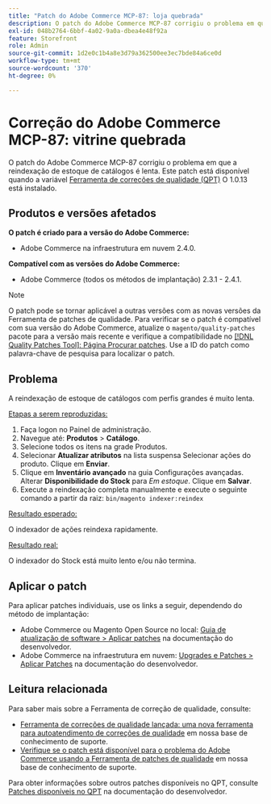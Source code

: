 ```yaml
---
title: "Patch do Adobe Commerce MCP-87: loja quebrada"
description: O patch do Adobe Commerce MCP-87 corrigiu o problema em que a reindexação de estoque de catálogos é lenta. Este patch está disponível quando a [Ferramenta de correções de qualidade (QPT)](/help/announcements/adobe-commerce-announcements/magento-quality-patches-released-new-tool-to-self-serve-quality-patches.md) 1.0.13 está instalada.
exl-id: 048b2764-6bbf-4a02-9a0a-dbea4e48f92a
feature: Storefront
role: Admin
source-git-commit: 1d2e0c1b4a8e3d79a362500ee3ec7bde84a6ce0d
workflow-type: tm+mt
source-wordcount: '370'
ht-degree: 0%

---
```


# Correção do Adobe Commerce MCP-87: vitrine quebrada

O patch do Adobe Commerce MCP-87 corrigiu o problema em que a reindexação de estoque de catálogos é lenta. Este patch está disponível quando a variável [Ferramenta de correções de qualidade (QPT)](/help/announcements/adobe-commerce-announcements/magento-quality-patches-released-new-tool-to-self-serve-quality-patches.md) O 1.0.13 está instalado.

## Produtos e versões afetados

**O patch é criado para a versão do Adobe Commerce:**

* Adobe Commerce na infraestrutura em nuvem 2.4.0.

**Compatível com as versões do Adobe Commerce:**

* Adobe Commerce (todos os métodos de implantação) 2.3.1 - 2.4.1.

>[!NOTE]
>
>O patch pode se tornar aplicável a outras versões com as novas versões da Ferramenta de patches de qualidade. Para verificar se o patch é compatível com sua versão do Adobe Commerce, atualize o `magento/quality-patches` pacote para a versão mais recente e verifique a compatibilidade no [[!DNL Quality Patches Tool]: Página Procurar patches](https://devdocs.magento.com/quality-patches/tool.html#patch-grid). Use a ID do patch como palavra-chave de pesquisa para localizar o patch.

## Problema

A reindexação de estoque de catálogos com perfis grandes é muito lenta.

<u>Etapas a serem reproduzidas:</u>

1. Faça logon no Painel de administração.
1. Navegue até: **Produtos** > **Catálogo**.
1. Selecione todos os itens na grade Produtos.
1. Selecionar **Atualizar atributos** na lista suspensa Selecionar ações do produto. Clique em **Enviar**.
1. Clique em **Inventário avançado** na guia Configurações avançadas. Alterar **Disponibilidade do Stock** para *Em estoque*. Clique em **Salvar**.
1. Execute a reindexação completa manualmente e execute o seguinte comando a partir da raiz: `bin/magento indexer:reindex`

<u>Resultado esperado:</u>

O indexador de ações reindexa rapidamente.

<u>Resultado real:</u>

O indexador do Stock está muito lento e/ou não termina.

## Aplicar o patch

Para aplicar patches individuais, use os links a seguir, dependendo do método de implantação:

* Adobe Commerce ou Magento Open Source no local: [Guia de atualização de software > Aplicar patches](https://devdocs.magento.com/guides/v2.4/comp-mgr/patching/mqp.html) na documentação do desenvolvedor.
* Adobe Commerce na infraestrutura em nuvem: [Upgrades e Patches > Aplicar Patches](https://devdocs.magento.com/cloud/project/project-patch.html) na documentação do desenvolvedor.

## Leitura relacionada

Para saber mais sobre a Ferramenta de correção de qualidade, consulte:

* [Ferramenta de correções de qualidade lançada: uma nova ferramenta para autoatendimento de correções de qualidade](/help/announcements/adobe-commerce-announcements/magento-quality-patches-released-new-tool-to-self-serve-quality-patches.md) em nossa base de conhecimento de suporte.
* [Verifique se o patch está disponível para o problema do Adobe Commerce usando a Ferramenta de patches de qualidade](/help/support-tools/patches-available-in-qpt-tool/check-patch-for-magento-issue-with-magento-quality-patches.md) em nossa base de conhecimento de suporte.

Para obter informações sobre outros patches disponíveis no QPT, consulte [Patches disponíveis no QPT](https://devdocs.magento.com/quality-patches/tool.html#patch-grid) na documentação do desenvolvedor.
